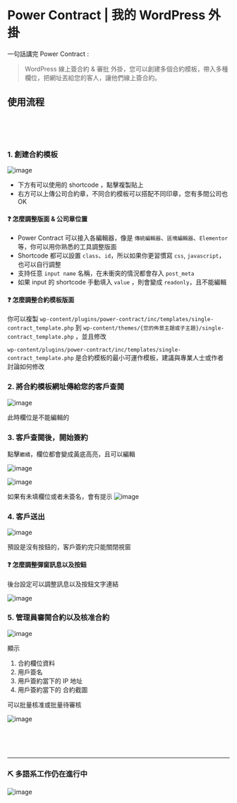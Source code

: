 # Power Contract | 我的 WordPress 外掛
一句話講完 Power Contract :

> WordPress 線上簽合約 & 審批 外掛，您可以創建多個合約模板，帶入多種欄位，把網址丟給您的客人，讓他們線上簽合約。


## 使用流程

<br><br><br>

### 1. 創建合約模板

![image](https://github.com/user-attachments/assets/316d9574-a50f-4457-9629-6365ee29aa42)

 - 下方有可以使用的 shortcode ，點擊複製貼上
 - 右方可以上傳公司合約章，不同合約模板可以搭配不同印章，您有多間公司也OK


#### ❓ 怎麼調整版面 & 公司章位置

 - Power Contract 可以接入各編輯器，像是 `傳統編輯器`、`區塊編輯器`、`Elementor` 等，你可以用你熟悉的工具調整版面
 - Shortcode 都可以設置 `class`、`id`，所以如果你更習慣寫 `css`, `javascript`，也可以自行調整
 - 支持任意 `input name` 名稱，在未衝突的情況都會存入 `post_meta`
 - 如果 input 的 shortcode 手動填入 `value` ，則會變成 `readonly`，且不能編輯


#### ❓ 怎麼調整合約模板版面
你可以複製 `wp-content/plugins/power-contract/inc/templates/single-contract_template.php` 到 `wp-content/themes/{您的佈景主題或子主題}/single-contract_template.php` ，並且修改

`wp-content/plugins/power-contract/inc/templates/single-contract_template.php` 是合約模板的最小可運作模板，建議與專業人士或作者討論如何修改

### 2. 將合約模板網址傳給您的客戶查閱

![image](https://github.com/user-attachments/assets/b6f3bb32-76b1-49d0-a849-9b0d5030249b)

此時欄位是不能編輯的

### 3. 客戶查閱後，開始簽約

點擊`繼續`，欄位都會變成黃底高亮，且可以編輯

![image](https://github.com/user-attachments/assets/7613b18c-ad5c-47a5-9ad0-728163cfc8f0)

![image](https://github.com/user-attachments/assets/cf735c01-feeb-4ddf-9db5-5b132170546d)

如果有未填欄位或者未簽名，會有提示
![image](https://github.com/user-attachments/assets/82f8c036-36fd-484a-885c-4b6d6be25838)

### 4. 客戶送出
![image](https://github.com/user-attachments/assets/fd3d363c-fadc-4384-8373-5c4875076b1a)

預設是沒有按鈕的，客戶簽約完只能關閉視窗

#### ❓ 怎麼調整彈窗訊息以及按鈕

後台設定可以調整訊息以及按鈕文字連結

![image](https://github.com/user-attachments/assets/e7844ec6-c2ce-4c67-b958-ba1d4fc4adfb)


### 5. 管理員審閱合約以及核准合約

![image](https://github.com/user-attachments/assets/a9167b70-cccd-42d2-96e3-61cf8201a7e3)

顯示
1. 合約欄位資料
2. 用戶簽名
3. 用戶簽約當下的 IP 地址
4. 用戶簽約當下的 合約截圖

可以批量核准或批量待審核

![image](https://github.com/user-attachments/assets/6c62e1b6-6a1d-43ee-9fba-e3fa6a379b89)

<br /><br /><br />

<hr />

### ⛏️ 多語系工作仍在進行中

![image](https://github.com/user-attachments/assets/a966a721-feb8-451c-83f7-685ec56282f1)


